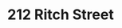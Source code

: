 ---
title: 212 Ritch Street
host: Darwin Cafe
install_date: July 2012

layout: location
image: "darwin_cafe.jpg"

latitude: 37.78061
longitude: -122.39614

features:

---